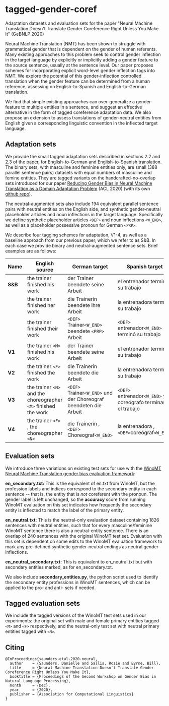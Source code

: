 # tagged-gender-coref
Adaptation datasets and evaluation sets for the paper "Neural Machine Translation Doesn't Translate Gender Coreference Right Unless You Make It" (GeBNLP 2020)

Neural Machine Translation (NMT) has been shown to struggle with grammatical gender that is dependent on the gender of human referents. Many existing approaches to this problem seek to control gender inflection in the target language by explicitly or implicitly adding a gender feature to the source sentence, usually at the sentence level.  Our paper proposes schemes for incorporating explicit word-level gender inflection tags into NMT. We explore the potential of this gender-inflection controlled translation when the gender feature can be determined from a human reference, assessing on English-to-Spanish and English-to-German translation.

We find that simple existing approaches can over-generalize a gender-feature to multiple entities in a sentence, and suggest an effective alternative in the form of tagged coreference adaptation data. We also propose an extension to assess translations of gender-neutral entities from English given a corresponding linguistic convention in the inflected target language. 


## Adaptation sets
We provide the small tagged adaptation sets described in sections 2.2 and 2.3 of the paper, for English-to-German and English-to-Spanish translation. The binary sets, with masculine and feminine entities only, are small (388 parallel sentence pairs) datasets with equal numbers of masculine and femine entities. They are tagged variants on the handcrafted-no-overlap sets introduced for our paper  [Reducing Gender Bias in Neural Machine Translation as a Domain Adaptation Problem](https://arxiv.org/abs/2004.04498) (ACL 2020) (with its own [github repo](https://github.com/DCSaunders/gender-debias)).

The neutral-augmented sets also include 194 equivalent parallel sentence pairs with neutral entities on the English side, and synthetic gender-neutral placeholder articles and noun inflections in the target language. Specifically we define synthetic placeholder articles `<DEF>` and  noun inflections `<W_END>`, as well as a placeholder possessive pronoun for German `<PRP>`. 

We describe four tagging schemes for adaptation, V1-4, as well as a baseline approach from our previous paper, which we refer to as S\&B. In each case we provide binary and neutral-augmented sentence sets. Brief examples are as follows:

Name | English source | German target |Spanish target
--- | --- | --- | --- 
**S\&B** | the trainer finished his work|  der Trainer  beendete seine Arbeit | el entrenador  terminó su trabajo 
| | the trainer finished her work|  die Trainerin  beendete ihre Arbeit | la entrenadora  terminó su trabajo 
| | the trainer finished their work | `<DEF>`  Trainer`<W_END>`  beendete  `<PRP>`  Arbeit| `<DEF>`  entrenador`<W_END>`  terminó su trabajo  
**V1** | the trainer `<M>`  finished his work | der Trainer  beendete seine Arbeit | el entrenador  terminó su trabajo
**V2** | the trainer `<F>` finished the work | die Trainerin  beendete die Arbeit  |la entrenadora  terminó su trabajo  
**V3** | the trainer `<N>` and the choreographer `<M>` finished the work |   `<DEF>` Trainer`<W_END>` und der Choreograf  beendeten die Arbeit |  `<DEF>` entrenador`<W_END>` y el coreógrafo terminaron el trabajo
**V4** | the trainer `<F>` , the choreographer `<N>`  |   die Trainerin , `<DEF>` Choreograf`<W_END>` |  la entrenadora , `<DEF>`coreógraf`<W_END>`



## Evaluation sets

We introduce three variations on existing test sets for use with the [WinoMT Neural Machine Translation gender bias evaluation framework](https://github.com/gabrielStanovsky/mt_gender):

**en_secondary.txt:** This is the equivalent of en.txt from WinoMT, but the profession labels and indices correspond to the secondary entity in each sentence -- that is, the entity that is *not* coreferent with the pronoun. The gender label is left unchanged, so the **accuracy** score from running WinoMT evaluation on this set indicates how frequently the secondary entity is inflected to match the label of the primary entity.

**en_neutral.txt:** This is the neutral-only evaluation dataset containing 1826 sentences with neutral entities, such that for every masculine/feminine WinoMT sentence there is also a neutral-entity sentence. There is an overlap of 240 sentences with the original WinoMT test set. Evaluation with this set is dependent on some edits to the WinoMT evaluation framework to mark any pre-defined synthetic gender-neutral endings as neutral gender inflections.

**en_neutral_secondary.txt:** This is equivalent to en_neutral.txt but with secondary entities marked, as for en_secondary.txt.

We also include **secondary_entities.py**, the python script used to identify the secondary entity professions in WinoMT sentences, which can be applied to the pro- and anti- sets if needed.

## Tagged evaluation sets

We include the tagged versions of the WinoMT test sets used in our experiments: the original set with male and female primary entities tagged `<M>` and `<F>` respectively, and the neutral-only test set with neutral primary entities tagged with `<N>`.

## Citing

```
@InProceedings{saunders-etal-2020-neural,
  author    = {Saunders, Danielle and Sallis, Rosie and Byrne, Bill},
  title     = {Neural Machine Translation Doesn't Translate Gender Coreference Right Unless You Make It},
  booktitle = {Proceedings of the Second Workshop on Gender Bias in Natural Language Processing},
  month     = {Dec},
  year      = {2020},
  publisher = {Association for Computational Linguistics}
}
```
